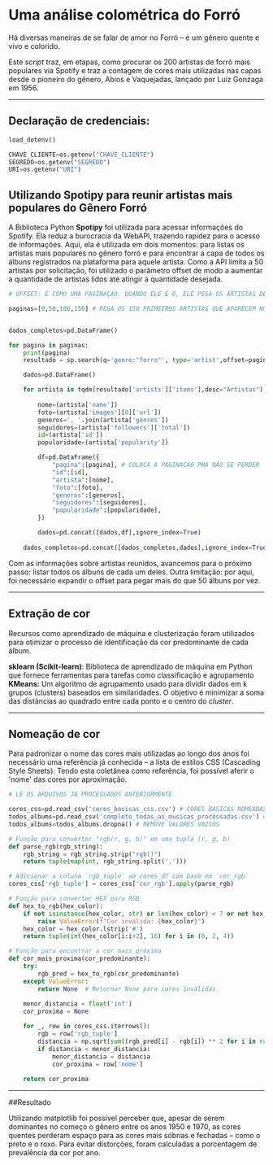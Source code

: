 # **Uma análise colométrica do Forró**

Há diversas maneiras de se falar de amor no Forró – é um gênero quente e vivo e colorido.

Este _script_ traz, em etapas, como procurar os 200 artistas de forró mais populares via Spotify e traz a contagem de cores mais utilizadas nas capas desde o pioneiro do gênero, Abios e Vaquejadas, lançado por Luiz Gonzaga em 1956.
<hr>

## Declaração de credenciais: 

```python
load_dotenv()

CHAVE_CLIENTE=os.getenv("CHAVE_CLIENTE")
SEGREDO=os.getenv("SEGREDO")
URI=os.getenv("URI")
```

## Utilizando Spotipy para reunir artistas mais populares do Gênero Forró

A Biblioteca Python **Spotipy** foi utilizada para acessar informações do Spotify. Ela reduz a burocracia da WebAPI, trazendo rapidez para o acesso de informações. Aqui, ela é utilizada em dois momentos: para listas os artistas mais populares no gênero forró e para encontrar a capa de todos os álbuns registrados na plataforma para aquele artista. Como a API limita a 50 artistas por solicitação, foi utilizado o parâmetro offset de modo a aumentar a quantidade de artistas lidos até atingir a quantidade desejada. 

```python
# OFFSET: É COMO UMA PAGINAÇÃO. QUANDO ELE É 0, ELE PEGA OS ARTISTAS DE 0 A 50. QUANDO É 50, PEGA OS PRÓXIMOS 50 (50 A 100)

paginas=[0,50,100,150] # PEGA OS 150 PRIMEIROS ARTISTAS QUE APARECEM NO SPOTIFY PARA PESQUISA "FORRÓ"


dados_completos=pd.DataFrame()

for pagina in paginas:
    print(pagina)
    resultado = sp.search(q='genre:"forro"', type='artist',offset=pagina,limit=50)

    dados=pd.DataFrame()

    for artista in tqdm(resultado['artists']['items'],desc="Artistas"):
       
        nome=(artista['name'])
        foto=(artista['images'][0]['url'])
        generos=', '.join(artista['genres'])
        seguidores=(artista['followers']['total'])
        id=(artista['id'])
        popularidade=(artista['popularity'])

        df=pd.DataFrame({
            "pagina":[pagina], # COLOCA A PÁGINACAO PRA NÃO SE PERDER
            "id":[id],
            "artista":[nome],
            "foto":[foto],
            "generos":[generos],
            "seguidores":[seguidores],
            "popularidade":[popularidade],
        })

        dados=pd.concat([dados,df],ignore_index=True)
    
    dados_completos=pd.concat([dados_completos,dados],ignore_index=True)
```

Com as informações sobre artistas reunidos, avancemos para o próximo passo: listar todos os álbuns de cada um deles. Outra limitação: por aqui, foi necessário expandir o offset para pegar mais do que 50 álbuns por vez. 

<hr>

## Extração de cor 
Recursos como aprendizado de máquina e clusterização foram utilizados para otimizar o processo de identificação da cor predominante de cada álbum.

**sklearn (Scikit-learn)**: Biblioteca de aprendizado de máquina em Python que fornece ferramentas para tarefas como classificação e agrupamento
**KMeans:** Um algoritmo de agrupamento usado para dividir dados em k grupos (clusters) baseados em similaridades. O objetivo é minimizar a soma das distâncias ao quadrado entre cada ponto e o centro do _cluster_.

<hr>

## Nomeação de cor

Para padronizar o nome das cores mais utilizadas ao longo dos anos foi necessário uma referência já conhecida – a lista de estilos CSS (Cascading Style Sheets). Tendo esta coletânea como referência, foi possível aferir o 'nome' das cores por aproximação. 

```python
# LE OS ARQUIVOS JÁ PROCESSADOS ANTERIORMENTE

cores_css=pd.read_csv('cores_basicas_css.csv') # CORES BASICAS NOMEADAS DO CSS
todos_albums=pd.read_csv('completo_todas_as_musicas_processadas.csv') # DF COM ALBUMS PROCESSADOS
todos_albums=todos_albums.dropna() # REMOVE VALORES VAZIOS

# Função para converter "rgb(r, g, b)" em uma tupla (r, g, b)
def parse_rgb(rgb_string):
    rgb_string = rgb_string.strip("rgb()")
    return tuple(map(int, rgb_string.split(',')))

# Adicionar a coluna `rgb_tuple` ao cores_df com base em `cor_rgb`
cores_css['rgb_tuple'] = cores_css['cor_rgb'].apply(parse_rgb)

# Função para converter HEX para RGB
def hex_to_rgb(hex_color):
    if not isinstance(hex_color, str) or len(hex_color) < 7 or not hex_color.startswith('#'):
        raise ValueError(f"Cor inválida: {hex_color}")
    hex_color = hex_color.lstrip('#')
    return tuple(int(hex_color[i:i+2], 16) for i in (0, 2, 4))

# Função para encontrar a cor mais próxima
def cor_mais_proxima(cor_predominante):
    try:
        rgb_pred = hex_to_rgb(cor_predominante)
    except ValueError:
        return None  # Retornar None para cores inválidas
    
    menor_distancia = float('inf')
    cor_proxima = None

    for _, row in cores_css.iterrows():
        rgb = row['rgb_tuple']
        distancia = np.sqrt(sum((rgb_pred[i] - rgb[i]) ** 2 for i in range(3)))
        if distancia < menor_distancia:
            menor_distancia = distancia
            cor_proxima = row['nome']
    
    return cor_proxima
```

<hr>
##Resultado

Utilizando matplotlib foi possível perceber que, apesar de serem dominantes no começo o gênero entre os anos 1950 e 1970, as cores quentes perderam espaço para as cores mais sóbrias e fechadas – como o preto e o roxo. Para evitar distorções, foram calculadas a porcentagem de prevalência da cor por ano.




